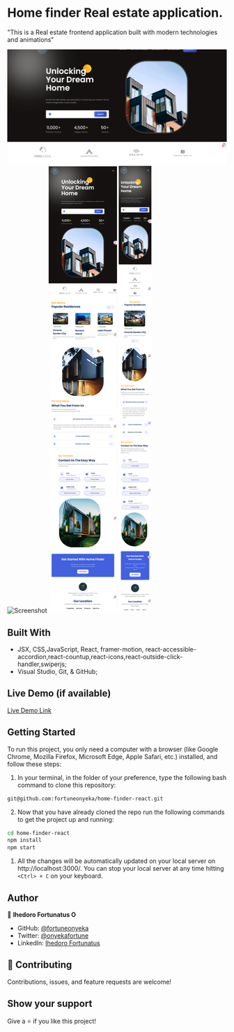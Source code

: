 # Home finder Real estate application.
"This is a Real estate frontend application built with modern technologies and animations"




![Screenshot](src/Assets/images/Home-Finder.png)
![Screenshot](src/Assets/images/full-page.png)
![Screenshot](src/Assets/images/ipad.png)
![Screenshot](src/Assets/images/mobile.png)


## Built With

- JSX, CSS,JavaScript, React, framer-motion, react-accessible-accordion,react-countup,react-icons,react-outside-click-handler,swiperjs;
- Visual Studio, Git, & GitHub;



## Live Demo (if available)

[Live Demo Link](https://homefinder.pages.dev/) 


## Getting Started

To run this project, you only need a computer with a browser (like Google Chrome, Mozilla Firefox, Microsoft Edge, Apple Safari, etc.) installed, and follow these steps:

1. In your terminal, in the folder of your preference, type the following bash command to clone this repository:

```sh
git@github.com:fortuneonyeka/home-finder-react.git
```

2. Now that you have already cloned the repo run the following commands to get the project up and running:
```sh
cd home-finder-react
npm install
npm start
```

1.  All the changes will be automatically updated on your local server on http://localhost:3000/. You can stop your local server at any time hitting `<Ctrl> + C` on your keyboard.

## Author

👤 **Ihedoro Fortunatus O**

- GitHub: [@fortuneonyeka](https://github.com/fortuneonyeka)
- Twitter: [@onyekafortune](https://twitter.com/onyekafortune)
- LinkedIn: [Ihedoro Fortunatus](https://www.linkedin.com/in/fortunatus-ihedoro/)

## 🤝 Contributing

Contributions, issues, and feature requests are welcome!

## Show your support

Give a ⭐️ if you like this project!
